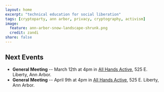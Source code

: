 ```yaml
---
layout: home
excerpt: "technical education for social liberation"
tags: [cryptoparty, ann arbor, privacy, cryptography, activism]
image:
  feature: ann-arbor-snow-landscape-shrunk.png
  credit: zandi
share: false
---
```


## Next Events
* **General Meeting** -- March 12th at 4pm in [All Hands Active][aha],
525 E. Liberty, Ann Arbor.
* **General Meeting** -- April 9th at 4pm in [All Hands Active][aha],
525 E. Liberty, Ann Arbor.

[aha]: http://www.allhandsactive.org/
